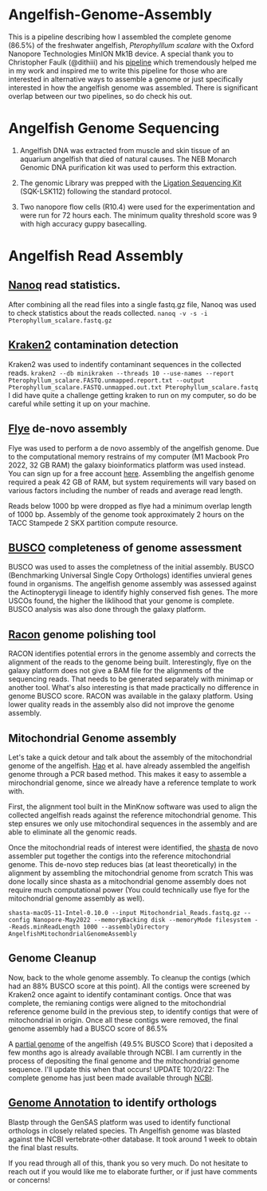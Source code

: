 # Angelfish-Genome-Assembly
This is a pipeline describing how I assembled the complete genome (86.5%) of the freshwater angelfish, *Pterophylllum scalare* with the Oxford Nanopore Technologies MinION Mk1B device.
A special thank you to Christopher Faulk (@dithiii) and his [pipeline](https://github.com/dithiii/ant-pipeline/blob/main/README.md) which tremendously helped me in my work and inspired me to write this pipeline for those who are interested in alternative ways to assemble a genome or just specifically interested in how the angelfish genome was assembled. There is significant overlap between our two pipelines, so do check his out. 

# Angelfish Genome Sequencing
1. Angelfish DNA was extracted from muscle and skin tissue of an aquarium angelfish that died of natural causes. The NEB Monarch Genomic DNA purification kit was used to perform this extraction. 

2. The genomic Library was prepped with the [Ligation Sequencing Kit](https://store.nanoporetech.com/ligation-sequencing-kit-112.html) (SQK-LSK112) following the standard protocol.

3. Two nanopore flow cells (R10.4) were used for the experimentation and were run for 72 hours each. The minimum quality threshold score was 9 with high accuracy guppy basecalling. 

# Angelfish Read Assembly 

## [Nanoq](https://github.com/esteinig/nanoq) read statistics.
After combining all the read files into a single fastq.gz file, Nanoq was used to check statistics about the reads collected. 
`nanoq -v -s -i Pterophyllum_scalare.fastq.gz`

## [Kraken2](https://github.com/DerrickWood/kraken) contamination detection
Kraken2 was used to indentify contaminant sequences in the collected reads. 
`kraken2 --db minikraken --threads 10 --use-names --report Pterophyllum_scalare.FASTQ.unmapped.report.txt --output Pterophyllum_scalare.FASTQ.unmapped.out.txt Pterophyllum_scalare.fastq`
I did have quite a challenge getting kraken to run on my computer, so do be careful while setting it up on your machine. 


## [Flye](https://github.com/fenderglass/Flye) de-novo assembly
Flye was used to perform a de novo assembly of the angelfish genome. Due to the computational memory restrains of my computer (M1 Macbook Pro 2022, 32 GB RAM) the galaxy bioinformatics platform was used instead. You can sign up for a free account [here](https://usegalaxy.org/login). Assembling the angelfish genome required a peak 42 GB of RAM, but system requirements will vary based on various factors including the number of reads and average read length. 

Reads below 1000 bp were dropped as flye had a minimum overlap length of 1000 bp. Assembly of the genome took approximately 2 hours on the TACC Stampede 2 SKX partition compute resource. 

## [BUSCO](https://gitlab.com/ezlab/busco/-/releases#5.4.3) completeness of genome assessment
BUSCO was used to asses the completness of the initial assembly. BUSCO (Benchmarking Universal Single Copy Orthologs) identifies unvieral genes found in organisms. The angelfish genome assembly was assessed against the Actinopterygii lineage to identify highly conserved fish genes. The more USCOs found, the higher the liklihood that your genome is complete. BUSCO analysis was also done through the galaxy platform. 

## [Racon](https://github.com/isovic/racon) genome polishing tool
RACON identifies potential errors in the genome assembly and corrects the alignment of the reads to the genome being built. Interestingly, flye on the galaxy platform does not give a BAM file for the alignments of the sequencing reads. That needs to be generated separately with minimap or another tool. 
What's also interesting is that made practically no difference in genome BUSCO score. RACON was available in the galaxy platform. Using lower quality reads in the assembly also did not improve the genome assembly. 

## Mitochondrial Genome assembly
Let's take a quick detour and talk about the assembly of the mitochondrial genome of the angelfish. [Hao](https://pubmed.ncbi.nlm.nih.gov/26000948/) et al. 
have already assembled the angelfish genome through a PCR based method. This makes it easy to assemble a mirochondrial genome, since we already have a reference template to work with. 

First, the alignment tool built in the MinKnow software was used to align the collected angelfish reads against the reference mitochondrial genome. This step ensures we only use mitochondiral sequences in the assembly and are able to eliminate all the genomic reads. 

Once the mitochondrial reads of interest were identified, the [shasta](https://github.com/chanzuckerberg/shasta) de novo assembler put together the contigs into the reference mitochondrial genome. This de-novo step reduces bias (at least theoretically) in the alignment by assembling the mitochondrial genome from scratch This was done locally since shasta as a mitochondrial genome assembly does not require much computational power (You could technically use flye for the mitochondrial genome assembly as well). 

`shasta-macOS-11-Intel-0.10.0 --input Mitochondrial_Reads.fastq.gz --config Nanopore-May2022 --memoryBacking disk --memoryMode filesystem --Reads.minReadLength 1000 --assemblyDirectory AngelfishMitochondrialGenomeAssembly`

## Genome Cleanup
Now, back to the whole genome assembly. To cleanup the contigs (which had an 88% BUSCO score at this point). All the contigs were screened by Kraken2 once againt to identify contaminant contigs. Once that was complete, the remianing contigs were aligned to the mitochondrial reference genome build in the previous step, to identify contigs that were of mitochondrial in origin. Once all these contigs were removed, the final genome assembly had a BUSCO score of 86.5%


A [partial genome](https://www.ncbi.nlm.nih.gov/nuccore/2277407487) of the angelfish (49.5% BUSCO Score) that i deposited a few months ago is already available through NCBI. I am currently in the process of depositing the final genome and the mitochondrial genome sequence. I'll update this when that occurs!
UPDATE 10/20/22: The complete genome has just been made available through [NCBI](https://www.ncbi.nlm.nih.gov/nuccore/JAMQGT000000000).

## [Genome Annotation](https://www.gensas.org) to identify orthologs 
Blastp through the GenSAS platform was used to identify functional orthologs in closely related species. Th Angelfish genome was blasted against the NCBI vertebrate-other database. It took around 1 week to obtain the final blast results. 

If you read through all of this, thank you so very much. Do not hesitate to reach out if you would like me to elaborate further, or if just have comments or concerns!


